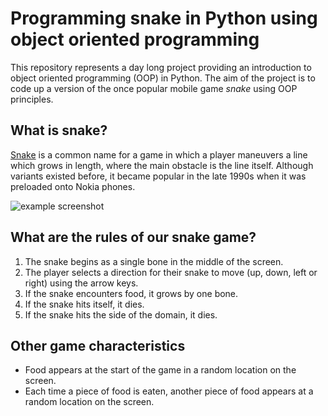 # Programming snake in Python using object oriented programming

This repository represents a day long project providing an introduction to object oriented programming (OOP) in Python. The aim of the project is to code up a version of the once popular mobile game *snake* using OOP principles.

## What is snake?
[Snake](https://en.wikipedia.org/wiki/Snake_(video_game_genre)) is a common name for a game in which a player maneuvers a line which grows in length, where the main obstacle is the line itself. Although variants existed before, it became popular in the late 1990s when it was preloaded onto Nokia phones.

![example screenshot](https://www.silicon.co.uk/wp-content/uploads/2012/08/snakenokia3310.jpg)

## What are the rules of our snake game?
1. The snake begins as a single bone in the middle of the screen.
2. The player selects a direction for their snake to move (up, down, left or right) using the arrow keys.
3. If the snake encounters food, it grows by one bone.
4. If the snake hits itself, it dies.
5. If the snake hits the side of the domain, it dies.

## Other game characteristics
- Food appears at the start of the game in a random location on the screen.
- Each time a piece of food is eaten, another piece of food appears at a random location on the screen.
